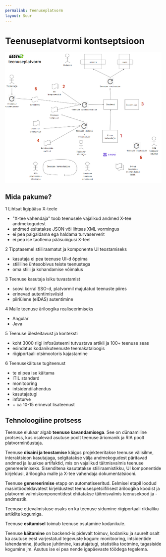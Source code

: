 ```yaml
---
permalink: Teenuseplatvorm
layout: Suur
---
```


# Teenuseplatvormi kontseptsioon

<img src='img/Teenuseplatvorm.PNG' width='1200'>

## Mida pakume?

1  Lihtsat ligipääsu X-teele
- "X-tee vahendaja" toob teenusele vajalikud andmed X-tee andmekogudest
- andmed esitatakse JSON või lihtsas XML vormingus
- ei pea paigaldama ega haldama turvaserverit
- ei pea ise taotlema pääsuõigusi X-teel

2  Tipptasemel stiiliraamatut ja komponente UI teostamiseks
- kasutaja ei pea teenuse UI-d õppima
- stiililine ühtesobivus teiste teenustega
- oma stiili ja kohandamise võimalus

3  Teenuse kasutaja isiku tuvastamist
- soovi korral SSO-d, platvormil majutatud teenuste piires
- erinevad autentimisviisid
- piiriülene (eIDAS) autentimine

4  Malle teenuse äriloogika realiseerimiseks
- Angular
- Java

5  Teenuse ülesleitavust ja konteksti
- koht 3000 riigi infosüsteemi tutvustava artikli ja 100+ teenuse seas
- esindatus kodanikuteenuste teemakataloogis
- riigiportaali otsimootoris kajastamine

6  Teenusekäituse tugiteenust 
- te ei pea ise käitama
- ITIL standard
- monitooring
- intsidendilahendus
- kasutajatugi 
- infoturve
- \+ ca 10-15 erinevat lisateenust

## Tehnoloogiline protsess

Teenuse elukaar algab **teenuse kavandamisega**. See on dünaamiline protsess, kus osalevad asutuse poolt teenuse äriomanik ja RIA poolt platvorminõustaja.

Teenuse **disaini ja teostamise** käigus projekteeritakse teenuse välisilme, interaktsioon kasutajaga, selgitatakse välja andmekogudest päritavad andmed ja luuakse artifaktid, mis on vajalikud täitmisvalmis teenuse genereerimiseks. Sisenditena kasutatakse stiiliraamistikku, UI komponentide kirjeldusi, äriloogika malle ja X-tee vahendaja dokumentatsiooni.

Teenuse **genereerimise** etapp on automatiseeritud. Eelmisel etapil loodud masintöödeldavatest kirjeldustest teenusespetsiifilisest äriloogika koodist ja platvormi valmiskomponentidest ehitatakse täitmisvalmis teenusekood ja -andmestik.

Teenuse ettevalmistuse osaks on ka teenuse sidumine riigiportaali rikkaliku artiklite kogumiga.

Teenuse **esitamisel** toimub teenuse osutamine kodanikule.

Teenuse **käitamine** on backend-is pidevalt toimuv, kodaniku ja suurelt osalt ka asutuse eest varjestatud tegevuste kogum: monitooring, intsidentide lahendamine, jõudluse juhtimine, kasutajatugi, statistika tootmine, tagasiside kogumine jm. Asutus ise ei pea nende igapäevaste töödega tegelema.


